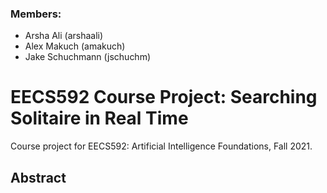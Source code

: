 ### Members:
- Arsha Ali (arshaali)
- Alex Makuch (amakuch)
- Jake Schuchmann (jschuchm)

# EECS592 Course Project: Searching Solitaire in Real Time
Course project for EECS592: Artificial Intelligence Foundations, Fall 2021.

## Abstract
